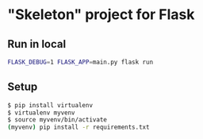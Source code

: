 # "Skeleton" project for Flask


## Run in local
```bash
FLASK_DEBUG=1 FLASK_APP=main.py flask run
```

## Setup

```bash
$ pip install virtualenv
$ virtualenv myvenv
$ source myvenv/bin/activate
(myvenv) pip install -r requirements.txt
```

